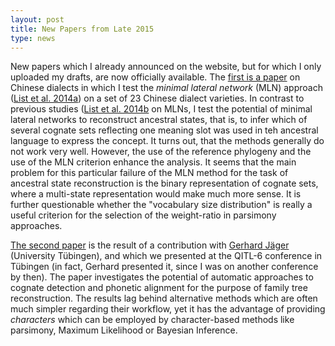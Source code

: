 ```yaml
---
layout: post
title: New Papers from Late 2015
type: news
---
```


New papers which I already announced on the website, but for which I only uploaded my drafts, are now officially available. The [first is a paper](http://lingulist.de/documents/list-2015-network-perspectives-chinese-dialects.pdf) on Chinese dialects in which I test the *minimal lateral network* (MLN) approach ([List et al. 2014a](http://bibliography.lingpy.org?key=List2014a)) on a set of 23 Chinese dialect varieties. In contrast to previous studies ([List et al. 2014b](http://bibliography.lingpy.org?key=List2014b) on MLNs, I test the potential of minimal lateral networks to reconstruct ancestral states, that is, to infer which of several cognate sets reflecting one meaning slot was used in teh ancestral language to express the concept. It turns out, that the methods generally do not work very well. However, the use of the reference phylogeny and the use of the MLN criterion enhance the analysis. It seems that the main problem for this particular failure of the MLN method for the task of ancestral state reconstruction is the binary representation of cognate sets, where a multi-state representation would make much more sense. It is further questionable whether the "vocabulary size distribution" is really a useful criterion for the selection of the weight-ratio in parsimony approaches.
 
[The second paper](https://publikationen.uni-tuebingen.de/xmlui/handle/10900/67205) is the result of a contribution with [Gerhard Jäger](http://www.sfs.uni-tuebingen.de/~gjaeger/) (University Tübingen), and which we presented at the QITL-6 conference in Tübingen (in fact, Gerhard presented it, since I was on another conference by then). The paper investigates the potential of automatic approaches to cognate detection and phonetic alignment for the purpose of family tree reconstruction. The results lag behind alternative methods which are often much simpler regarding their workflow, yet it has the advantage of providing *characters* which can be employed by character-based methods like parsimony, Maximum Likelihood or Bayesian Inference.
